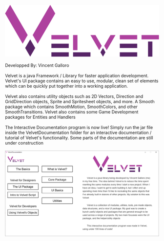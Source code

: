 ![alt text](Velvet_Logo.png)
\
\
Developped By: Vincent Galloro
\
\
Velvet is a java Framework / Library for faster application development. Velvet's UI package contains an easy to use, modular, clean set of elements which can be quickly put together into a working application.
\
\
Velvet also contains utility objects such as 2D Vectors, Direction and GridDirection objects, Sprite and Spritesheet objects, and more. A Smooth package which contains SmoothMotion, SmoothColors, and other SmoothTransitions. Velvet also contains some Game Development packages for Entities and Handlers
\
\
The Interactive Documentation program is now live! Simply run the jar file inside the VelvetDocumentation folder for an interactive documentation / tutorial of Velvet's functionality. Some parts of the documentation are still under construction
\
\
![alt text](Velvet_Documentation_Preview.png)
